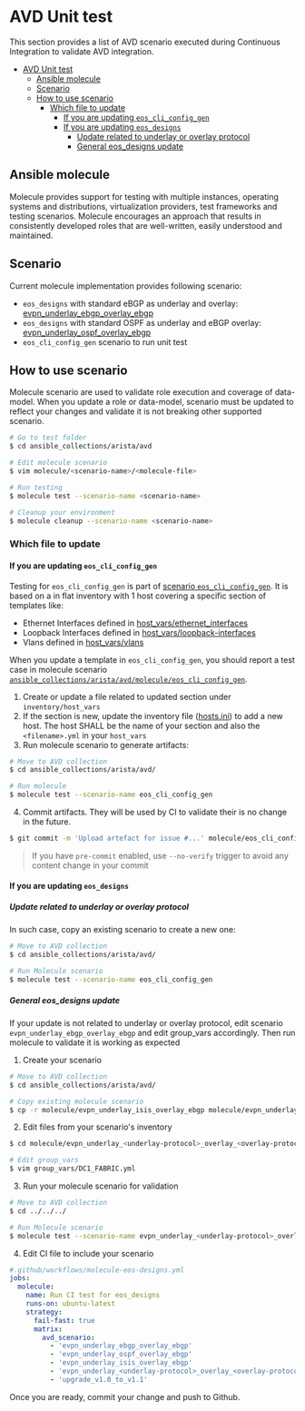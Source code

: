 # AVD Unit test

This section provides a list of AVD scenario executed during Continuous Integration to validate AVD integration.

- [AVD Unit test](#avd-unit-test)
  - [Ansible molecule](#ansible-molecule)
  - [Scenario](#scenario)
  - [How to use scenario](#how-to-use-scenario)
    - [Which file to update](#which-file-to-update)
      - [If you are updating `eos_cli_config_gen`](#if-you-are-updating-eos_cli_config_gen)
      - [If you are updating `eos_designs`](#if-you-are-updating-eos_designs)
        - [Update related to underlay or overlay protocol](#update-related-to-underlay-or-overlay-protocol)
        - [General eos_designs update](#general-eos_designs-update)

## Ansible molecule

Molecule provides support for testing with multiple instances, operating systems and distributions, virtualization providers, test frameworks and testing scenarios. Molecule encourages an approach that results in consistently developed roles that are well-written, easily understood and maintained.

## Scenario

Current molecule implementation provides following scenario:

- `eos_designs` with standard eBGP as underlay and overlay: [evpn_underlay_ebgp_overlay_ebgp](./evpn_underlay_ebgp_overlay_ebgp/molecule.yml)
- `eos_designs` with standard OSPF as underlay and eBGP overlay: [evpn_underlay_ospf_overlay_ebgp](./evpn_underlay_ospf_overlay_ebgp/molecule.yml)
- `eos_cli_config_gen` scenario to run unit test

## How to use scenario

Molecule scenario are used to validate role execution and coverage of data-model. When you update a role or data-model, scenario must be updated to reflect your changes and validate it is not breaking other supported scenario.

```bash
# Go to test folder
$ cd ansible_collections/arista/avd

# Edit molecule scenario
$ vim molecule/<scenario-name>/<molecule-file>

# Run testing
$ molecule test --scenario-name <scenario-name>

# Cleanup your environment
$ molecule cleanup --scenario-name <scenario-name>
```

### Which file to update

#### If you are updating `eos_cli_config_gen`

Testing for `eos_cli_config_gen` is part of [scenario `eos_cli_config_gen`](./eos_cli_config_gen/molecule.yml). It is based on a in flat inventory with 1 host covering a specific section of templates like:

- Ethernet Interfaces defined in [host_vars/ethernet_interfaces](./eos_cli_config_gen/inventory/host_vars/ethernet-interfaces.yml)
- Loopback Interfaces defined in [host_vars/loopback-interfaces](./eos_cli_config_gen/inventory/host_vars/loopbacks-interfaces.yml)
- Vlans defined in [host_vars/vlans](./eos_cli_config_gen/inventory/host_vars/vlans.yml)

When you update a template in `eos_cli_config_gen`, you should report a test case in molecule scenario [`ansible_collections/arista/avd/molecule/eos_cli_config_gen`](./eos_cli_config_gen/).

1. Create or update a file related to updated section under `inventory/host_vars`
2. If the section is new, update the inventory file ([hosts.ini](eos_cli_config_gen/inventory/hosts.ini)) to add a new host. The host SHALL be the name of your section and also the `<filename>.yml` in your `host_vars`
3. Run molecule scenario to generate artifacts:

```bash
# Move to AVD collection
$ cd ansible_collections/arista/avd/

# Run molecule
$ molecule test --scenario-name eos_cli_config_gen
```

4. Commit artifacts. They will be used by CI to validate their is no change in the future.

```bash
$ git commit -m 'Upload artefact for issue #...' molecule/eos_cli_config_gen
```

> If you have `pre-commit` enabled, use `--no-verify` trigger to avoid any content change in your commit

#### If you are updating `eos_designs`

##### Update related to underlay or overlay protocol

In such case, copy an existing scenario to create a new one:

```bash
# Move to AVD collection
$ cd ansible_collections/arista/avd/

# Run Molecule scenario
$ molecule test --scenario-name eos_cli_config_gen
```

##### General eos_designs update

If your update is not related to underlay or overlay protocol, edit scenario `evpn_underlay_ebgp_overlay_ebgp` and edit group_vars accordingly. Then run molecule to validate it is working as expected

1. Create your scenario

```bash
# Move to AVD collection
$ cd ansible_collections/arista/avd/

# Copy existing molecule scenario
$ cp -r molecule/evpn_underlay_isis_overlay_ebgp molecule/evpn_underlay_<underlay-protocol>_overlay_<overlay-protocol>
```

2. Edit files from your scenario's inventory

```bash
$ cd molecule/evpn_underlay_<underlay-protocol>_overlay_<overlay-protocol>/inventory

# Edit group_vars
$ vim group_vars/DC1_FABRIC.yml
```

3. Run your molecule scenario for validation

```bash
# Move to AVD collection
$ cd ../../../

# Run Molecule scenario
$ molecule test --scenario-name evpn_underlay_<underlay-protocol>_overlay_<overlay-protocol>
```

4. Edit CI file to include your scenario

```yaml
#.github/workflows/molecule-eos-designs.yml
jobs:
  molecule:
    name: Run CI test for eos_designs
    runs-on: ubuntu-latest
    strategy:
      fail-fast: true
      matrix:
        avd_scenario:
          - 'evpn_underlay_ebgp_overlay_ebgp'
          - 'evpn_underlay_ospf_overlay_ebgp'
          - 'evpn_underlay_isis_overlay_ebgp'
          - 'evpn_underlay_<underlay-protocol>_overlay_<overlay-protocol>'
          - 'upgrade_v1.0_to_v1.1'
```

Once you are ready, commit your change and push to Github.
